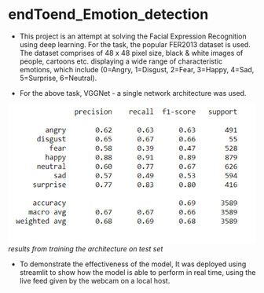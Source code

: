 # endToend_Emotion_detection

* This project is an attempt at solving the Facial Expression Recognition using deep learning. For the task, the popular FER2013 dataset is used. The dataset comprises of 48 x 48 pixel size, black & white images of people, cartoons etc. displaying a wide range of characteristic emotions, which include (0=Angry, 1=Disgust, 2=Fear, 3=Happy, 4=Sad, 5=Surprise, 6=Neutral).

* For the above task, VGGNet - a single network architecture was used. 

<p>
    <img src="emo-result.png" alt>
    <em>results from training the architecture on test set</em>
</p>


* To demonstrate the effectiveness of the model, It was deployed using streamlit to show how the model is able to perform in real time, using the live feed given by the webcam on a local host.
